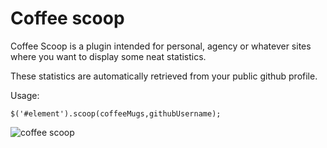 # Coffee scoop

Coffee Scoop is a plugin intended for personal, agency or whatever sites where you want to display some neat statistics.

These statistics are automatically retrieved from your public github profile.

Usage:

    $('#element').scoop(coffeeMugs,githubUsername);
    

![coffee scoop](https://cloud.githubusercontent.com/assets/20716798/24077917/10783e12-0c3c-11e7-9e57-a169b6caf4af.png)

